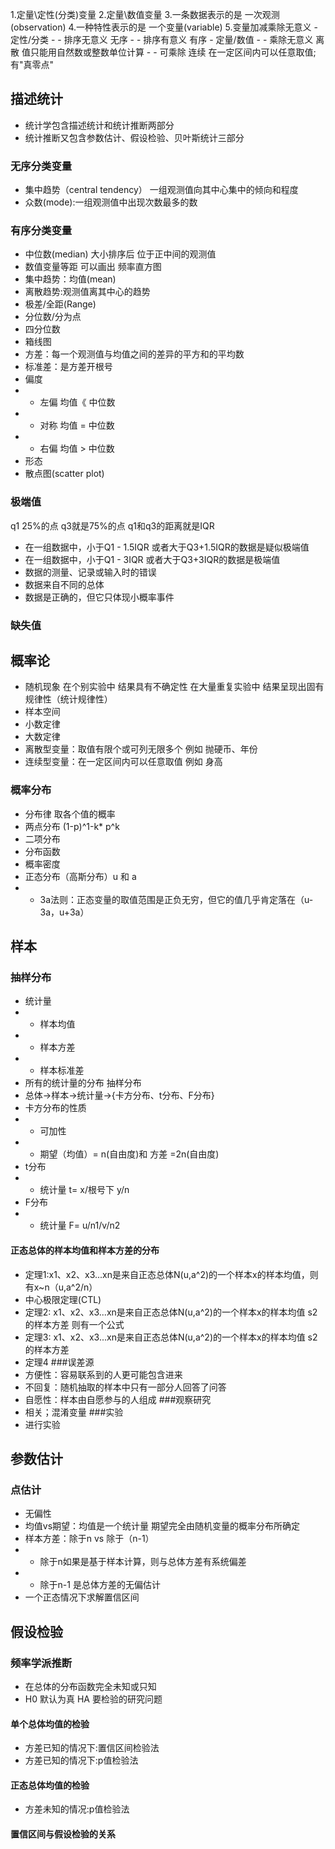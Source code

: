 1.定量\定性(分类)变量
2.定量\数值变量
3.一条数据表示的是 一次观测(observation)
4.一种特性表示的是 一个变量(variable)
5.变量加减乘除无意义
	- 定性/分类
	- - 排序无意义 无序
	- - 排序有意义 有序
	- 定量/数值
	- - 乘除无意义 离散 值只能用自然数或整数单位计算
	- - 可乘除 连续	在一定区间内可以任意取值;有"真零点"

## 描述统计
- 统计学包含描述统计和统计推断两部分
- 统计推断又包含参数估计、假设检验、贝叶斯统计三部分
### 无序分类变量
- 集中趋势（central tendency） 一组观测值向其中心集中的倾向和程度
- 众数(mode):一组观测值中出现次数最多的数
### 有序分类变量
- 中位数(median) 大小排序后 位于正中间的观测值
- 数值变量等距 可以画出 频率直方图
- 集中趋势：均值(mean)
- 离散趋势:观测值离其中心的趋势
- 极差/全距(Range)
- 分位数/分为点
- 四分位数 
- 箱线图
- 方差：每一个观测值与均值之间的差异的平方和的平均数
- 标准差：是方差开根号
- 偏度
- - 左偏 均值《 中位数
- - 对称 均值 = 中位数
- - 右偏 均值 > 中位数
- 形态
- 散点图(scatter plot)
### 极端值
q1 25%的点 q3就是75%的点 q1和q3的距离就是IQR
- 在一组数据中，小于Q1 - 1.5IQR 或者大于Q3+1.5IQR的数据是疑似极端值
- 在一组数据中，小于Q1 - 3IQR 或者大于Q3+3IQR的数据是极端值
- 数据的测量、记录或输入时的错误
- 数据来自不同的总体
- 数据是正确的，但它只体现小概率事件
### 缺失值
## 概率论
- 随机现象
在个别实验中 结果具有不确定性
在大量重复实验中 结果呈现出固有规律性（统计规律性）
- 样本空间
- 小数定律
- 大数定律
- 离散型变量：取值有限个或可列无限多个 例如 抛硬币、年份
- 连续型变量：在一定区间内可以任意取值 例如 身高
### 概率分布
- 分布律 取各个值的概率
- 两点分布 (1-p)^1-k* p^k
- 二项分布
- 分布函数
- 概率密度 
- 正态分布（高斯分布）u 和 a
- - 3a法则：正态变量的取值范围是正负无穷，但它的值几乎肯定落在（u-3a，u+3a）
## 样本
### 抽样分布
- 统计量
- - 样本均值
- - 样本方差
- - 样本标准差
- 所有的统计量的分布 抽样分布
- 总体->样本->统计量->{卡方分布、t分布、F分布}
- 卡方分布的性质
- - 可加性 
- - 期望（均值）= n(自由度)和 方差 =2n(自由度)
- t分布
- - 统计量 t= x/根号下 y/n
- F分布 
- - 统计量 F= u/n1/v/n2
#### 正态总体的样本均值和样本方差的分布
- 定理1:x1、x2、x3...xn是来自正态总体N(u,a^2)的一个样本x的样本均值，则有x~n（u,a^2/n）
- 中心极限定理(CTL)
- 定理2: x1、x2、x3...xn是来自正态总体N(u,a^2)的一个样本x的样本均值 s2的样本方差 则有一个公式
- 定理3: x1、x2、x3...xn是来自正态总体N(u,a^2)的一个样本x的样本均值 s2的样本方差 
- 定理4
###误差源
- 方便性：容易联系到的人更可能包含进来
- 不回复：随机抽取的样本中只有一部分人回答了问答
- 自愿性：样本由自愿参与的人组成
###观察研究
- 相关；混淆变量
###实验
- 进行实验
## 参数估计
### 点估计 
- 无偏性
- 均值vs期望：均值是一个统计量 期望完全由随机变量的概率分布所确定
- 样本方差：除于n vs 除于（n-1）
- - 除于n如果是基于样本计算，则与总体方差有系统偏差
- - 除于n-1 是总体方差的无偏估计
- 一个正态情况下求解置信区间
## 假设检验
### 频率学派推断
- 在总体的分布函数完全未知或只知
- H0 默认为真 HA 要检验的研究问题
#### 单个总体均值的检验
- 方差已知的情况下:置信区间检验法
- 方差已知的情况下:p值检验法
#### 正态总体均值的检验
- 方差未知的情况:p值检验法
#### 置信区间与假设检验的关系
